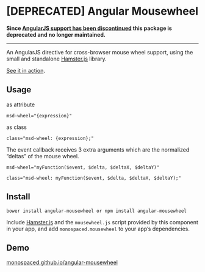 [DEPRECATED] Angular Mousewheel
==================

**Since [AngularJS support has been discontinued](https://blog.angular.io/discontinued-long-term-support-for-angularjs-cc066b82e65a) this package is deprecated and no longer maintained.**

---

An AngularJS directive for cross-browser mouse wheel support, using the small and standalone [Hamster.js](https://github.com/monospaced/hamster.js) library.

[See it in action](http://monospaced.github.io/angular-mousewheel).

Usage
-----

as attribute

    msd-wheel="{expression}"

as class

    class="msd-wheel: {expression};"

The event callback receives 3 extra arguments which are the normalized “deltas” of the mouse wheel.

    msd-wheel="myFunction($event, $delta, $deltaX, $deltaY)"

    class="msd-wheel: myFunction($event, $delta, $deltaX, $deltaY);"

Install
-------

    bower install angular-mousewheel or npm install angular-mousewheel

Include [Hamster.js](https://github.com/monospaced/hamster.js) and the `mousewheel.js` script provided by this component in your app, and add `monospaced.mousewheel` to your app’s dependencies.

Demo
----------------

[monospaced.github.io/angular-mousewheel](http://monospaced.github.io/angular-mousewheel)
